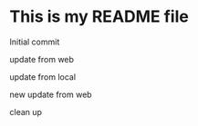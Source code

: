 # This is my README file

Initial commit

update from web


update from local

new update from web

clean up

